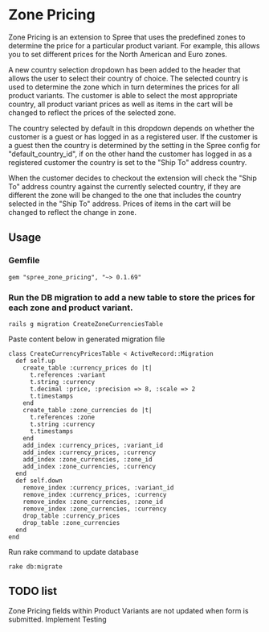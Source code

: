 # Zone Pricing

Zone Pricing is an extension to Spree that uses the predefined zones to determine the price for a particular
product variant. For example, this allows you to set different prices for the North American and Euro zones.

A new country selection dropdown has been added to the header that allows the user to select their country
of choice. The selected country is used to determine the zone which in turn determines the prices for all
product variants. The customer is able to select the most appropriate country, all product variant prices
as well as items in the cart will be changed to reflect the prices of the selected zone.

The country selected by default in this dropdown depends on whether the customer is a guest or has logged in
as a registered user. If the customer is a guest then the country is determined by the setting in the Spree config
for "default_country_id", if on the other hand the customer has logged in as a registered customer the country is
set to the "Ship To" address country.

When the customer decides to checkout the extension will check the "Ship To" address country against the currently
selected country, if they are different the zone will be changed to the one that includes the country selected in
the "Ship To" address. Prices of items in the cart will be changed to reflect the change in zone.

## Usage

### Gemfile

	gem "spree_zone_pricing", "~> 0.1.69"

### Run the DB migration to add a new table to store the prices for each zone and product variant.

	rails g migration CreateZoneCurrenciesTable

Paste content below in generated migration file

	class CreateCurrencyPricesTable < ActiveRecord::Migration
	  def self.up
	    create_table :currency_prices do |t|
	      t.references :variant
	      t.string :currency
	      t.decimal :price, :precision => 8, :scale => 2
	      t.timestamps
	    end
	    create_table :zone_currencies do |t|
	      t.references :zone
	      t.string :currency
	      t.timestamps
	    end
	    add_index :currency_prices, :variant_id
	    add_index :currency_prices, :currency
	    add_index :zone_currencies, :zone_id
	    add_index :zone_currencies, :currency
	  end
	  def self.down
	    remove_index :currency_prices, :variant_id
	    remove_index :currency_prices, :currency
	    remove_index :zone_currencies, :zone_id
	    remove_index :zone_currencies, :currency
	    drop_table :currency_prices
	    drop_table :zone_currencies
	  end
	end

Run rake command to update database

	rake db:migrate

## TODO list

Zone Pricing fields within Product Variants are not updated when form is submitted.
Implement Testing


